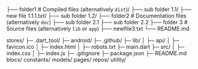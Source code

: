 
├── folder1                   # Compiled files (alternatively `dist`)/
    ├── sub folder 1.1/
        ├── new file 1.1.1.txt/
    ├── sub folder 1.2/
├── folder2                    # Documentation files (alternatively `doc`)
    ├── sub folder 2.1
    ├── sub folder 2.2
├── folder 3                     # Source files (alternatively `lib` or `app`)
    ├── newfile3.txt
└── README.md


stores/
├─ .dart_tool/
├─ android/
├─ .github/
├─ lib/
│  ├─ api/
│  ├─ favicon.ico
│  ├─ index.html
│  ├─ robots.txt
├─ main.dart
├─ src/
│  ├─ index.css
│  ├─ index.js
├─ .gitignore
├─ package.json
├─ README.md
blocs/
constants/
models/
pages/
repos/
utility/

